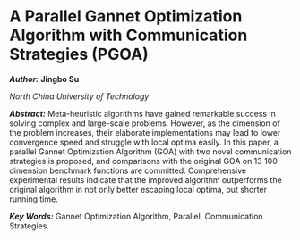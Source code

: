 # A Parallel Gannet Optimization Algorithm with Communication Strategies (PGOA)


***Author:*** **Jingbo Su**

*North China University of Technology*


***Abstract:*** Meta-heuristic algorithms have gained remarkable success in solving complex and large-scale problems. However, as the dimension of the problem increases, their elaborate implementations may lead to lower convergence speed and struggle with local optima easily. In this paper, a parallel Gannet Optimization Algorithm (GOA) with two novel communication strategies is proposed, and comparisons with the original GOA on 13 100-dimension benchmark functions are committed. Comprehensive experimental results indicate that the improved algorithm outperforms the original algorithm in not only better escaping local optima, but shorter running time.

***Key Words:*** Gannet Optimization Algorithm, Parallel, Communication Strategies.
